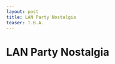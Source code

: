 ```yaml
---
layout: post
title: LAN Party Nostalgia
teaser: T.B.A.
---
```


LAN Party Nostalgia
===================

